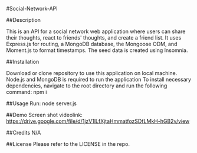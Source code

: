 #Social-Network-API

##Description

This is an API for a social network web application where users can share their thoughts, react to friends' thoughts, and create a friend list. It uses Express.js for routing, a MongoDB database, the Mongoose ODM, and Moment.js to format timestamps. The seed data is created using Insomnia.

##Installation

Download or clone repository to use this application on local machine.
Node.js and MongoDB is required to run the application
To install necessary dependencies, navigate to the root directory and run the following command: npm i


##Usage
Run: node server.js



##Demo
Screen shot videolink:
https://drive.google.com/file/d/1jzV1lLfXjtaHmmatfozSDfLMkH-hGB2v/view


##Credits
N/A

##License
Please refer to the LICENSE in the repo.